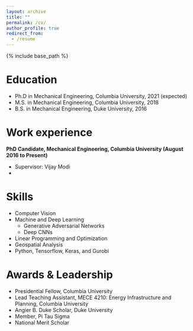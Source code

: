 ```yaml
---
layout: archive
title: ""
permalink: /cv/
author_profile: true
redirect_from:
  - /resume
---
```


{% include base_path %}

Education
======
* Ph.D in Mechanical Engineering, Columbia University, 2021 (expected)
* M.S. in Mechanical Engineering, Columbia University, 2018
* B.S. in Mechanical Engineering, Duke University, 2016

Work experience
======

**PhD Candidate, Mechanical Engineering, Columbia University (August 2016 to Present)**
 * Supervisor: Vijay Modi
 * 


Skills
======
* Computer Vision 
* Machine and Deep Learning
  * Generative Adversarial Networks
  * Deep CNNs
* Linear Programming and Optimization
* Geospatial Analysis
* Python, Tensorflow, Keras, and Gurobi 
  
Awards & Leadership
======
* Presidential Fellow, Columbia University
* Lead Teaching Assistant, MECE 4210: Energy Infrastructure and Planning, Columbia University 
* Angier B. Duke Scholar, Duke University
* Member, Pi Tau Sigma
* National Merit Scholar
